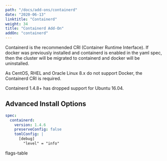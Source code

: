 ```yaml
---
path: "/docs/add-ons/containerd"
date: "2020-06-13"
linktitle: "Containerd"
weight: 34
title: "Containerd Add-On"
addOn: "containerd"
---
```

Containerd is the recommended CRI (Container Runtime Interface).
If docker was previously installed and containerd is enabled in the yaml spec, then the cluster will be migrated to containerd and docker will be uninstalled.

As CentOS, RHEL and Oracle Linux 8.x do not support Docker, the Containerd CRI is required.

Containerd 1.4.8+ has dropped support for Ubuntu 16.04.

## Advanced Install Options

```yaml
spec:
  containerd:
    version: 1.4.6
    preserveConfig: false
    tomlConfig: |
      [debug]
        "level" = "info"
```

flags-table

